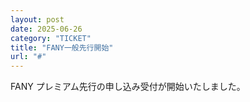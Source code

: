```yaml
---
layout: post
date: 2025-06-26
category: "TICKET"
title: "FANY一般先行開始"
url: "#"
---
```


FANY プレミアム先行の申し込み受付が開始いたしました。
